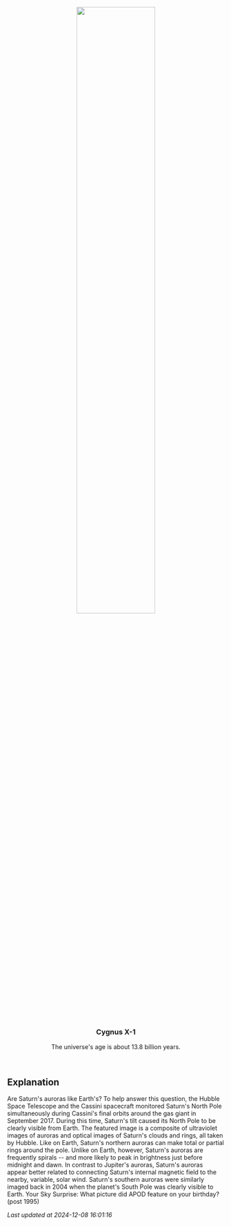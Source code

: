<p align='center'>
    <img src='https://apod.nasa.gov/apod/image/2412/SaturnAurora_Hubble_960.jpg' width='60%' />
    <h3 align="center">Cygnus X-1</h3>
    <p align="center">The universe's age is about 13.8 billion years.</p>
</p>
<br/>

Explanation
--
Are Saturn's auroras like Earth's?  To help answer this question, the Hubble Space Telescope and the Cassini spacecraft monitored Saturn's North Pole simultaneously during Cassini's final orbits around the gas giant in September 2017.  During this time, Saturn's tilt caused its North Pole to be clearly visible from Earth. The featured image is a composite of ultraviolet images of auroras and optical images of Saturn's clouds and rings, all taken by Hubble.  Like on Earth, Saturn's northern auroras can make total or partial rings around the pole. Unlike on Earth, however, Saturn's auroras are frequently spirals -- and more likely to peak in brightness just before midnight and dawn.  In contrast to Jupiter's auroras, Saturn's auroras appear better related to connecting Saturn's internal magnetic field to the nearby, variable, solar wind.  Saturn's southern auroras were similarly imaged back in 2004 when the planet's South Pole was clearly visible to Earth.    Your Sky Surprise: What picture did APOD feature on your birthday? (post 1995)


*Last updated at 2024-12-08 16:01:16*
